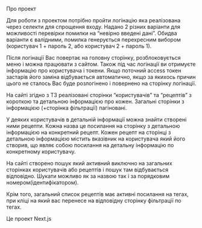 Про проект

Для роботи з проектом потрібно пройти логінацію яка реалізована через селекти для спрощення входу. Надано 2 різних варіанти для можливості перевірки помилки на “невірно введені дані”. Обидва варіанти є валідними, помилка генерується перехресним вибором (користувач 1 + пароль 2, або користувач 2 + пароль 1).

Після логінації Вас повертає на головну сторінку, розблоковується меню і можна працювати з сайтом. Також під час логінації ви отримуєте інформацію про користувача і токени. Якщо поточний access токен  застарів його заміна відбувається автоматично, якщо за якихось причин цього не сталось Вас буде розлогінено і повернено на сторінку логінації.

На сайті згідно з ТЗ реалізовані сторінки “користувачів” та “рецептів” з короткою та детальною інформацією про кожен. Загальні сторінки з інформацією (+сторінка фільтрації) пагіновані.

У деяких користувачів в детальній інформації можна знайти створені ними рецепти. Кожна назва це посилання на сторінку з детальною інформацією на конкретний рецепт. Кожен рецепт на сторінці з детальною інформацією містить  вказівник на користувача який його створив, що являє собою посилання на детальну інформацію по конкретному користувачу.

На сайті створено пошук який активний виключно на загальних сторінках користувачів або рецептів і пошук там відбувається відповідно. Шукати можливо як за назвою так і за порядковим номером(ідентифікатором).

Крім того, загальний список рецептів має активні посилання на тегах, при кліці на який вас перенесе на відповідну сторінку фільтрації по тегах.

Це проект Next.js
